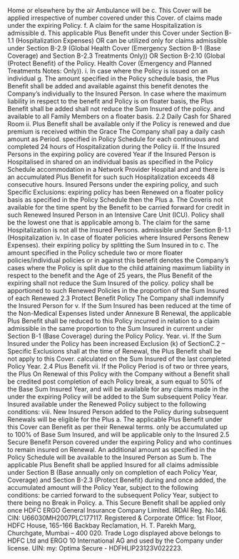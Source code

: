 Home or elsewhere by the air Ambulance will be c. This Cover will be applied irrespective of number
covered under this Cover. of claims made under the expiring Policy.
f. A claim for the same Hospitalization is admissible d. This applicable Plus Benefit under this Cover
under Section B-1.1 (Hospitalization Expenses) OR can be utilized only for claims admissible under
Section B-2.9 (Global Health Cover (Emergency Section B-1 (Base Coverage) and Section B-2.3
Treatments Only)) OR Section B-2.10 (Global (Protect Benefit) of the Policy.
Health Cover (Emergency and Planned Treatments
Notes:
Only)).
i. In case where the Policy is issued on an individual
g. The amount specified in the Policy schedule
basis, the Plus Benefit shall be added and available
against this benefit denotes the Company’s
individually to the Insured Person. In case where the
maximum liability in respect to the benefit and
Policy is on floater basis, the Plus Benefit shall be added
shall not reduce the Sum Insured of the policy.
and available to all Family Members on a floater basis.
2.2 Daily Cash for Shared Room ii. Plus Benefit shall be available only if the Policy is
renewed and due premium is received within the Grace
The Company shall pay a daily cash amount as
Period.
specified in Policy Schedule for each continuous and
completed 24 hours of Hospitalization during the Policy iii. If the Insured Persons in the expiring policy are covered
Year if the Insured Person is Hospitalised in shared on an individual basis as specified in the Policy Schedule
accommodation in a Network Provider Hospital and and there is an accumulated Plus Benefit for such
such Hospitalization exceeds 48 consecutive hours. Insured Persons under the expiring policy, and such
Specific Exclusions: expiring policy has been Renewed on a floater policy
basis as specified in the Policy Schedule then the Plus
a. The Coveris not available for the time spent by the
Benefit to be carried forward for credit in such Renewed
Insured Person in an Intensive Care Unit (ICU).
Policy shall be the lowest one that is applicable among
b. The claim for the same Hospitalization is not all the Insured Persons.
admissible under Section B-1.1 (Hospitalization
iv. In case of floater policies where Insured Persons Renew
Expenses).
their expiring policy by splitting the Sum Insured in to
c. The amount specified in the Policy schedule two or more floater policies/individual policies or in
against this benefit denotes the Company’s cases where the Policy is split due to the child attaining
maximum liability in respect to the benefit and the Age of 25 years, the Plus Benefit of the expiring
shall not reduce the Sum Insured of the policy. policy shall be apportioned to such Renewed Policies
in the proportion of the Sum Insured of each Renewed
2.3 Protect Benefit Policy
The Company shall indemnify the Insured Person for v. If the Sum Insured has been reduced at the time of
the Non-Medical Expenses listed under Annexure B Renewal, the applicable Plus Benefit shall be reduced
to this Policy incurred in relation to a claim admissible in the same proportion to the Sum Insured in current
under Section B-1 (Base Coverage) during the Policy
Policy.
Year.
vi. If the Sum Insured under the Policy has been increased
Exclusion (k) of SectionC.2 – Specific Exclusions shall
at the time of Renewal, the Plus Benefit shall be
not apply to this Cover.
calculated on the Sum Insured of the last completed
Policy Year.
2.4 Plus Benefit
vii. If the Policy Period is of two or three years, the Plus
On Renewal of this Policy with the Company without a
Benefit shall be credited post completion of each Policy
break, a sum equal to 50% of the Base Sum Insured
Year, and will be available for any claims made in the
under the expiring Policy will be added to the Sum
subsequent Policy Year.
Insured available under the Renewed Policy subject to
the following conditions: viii. New Insured Person added to the Policy during
subsequent Renewals will be eligible for the Plus
a. The applicable Plus Benefit under this Cover can
Benefit as per their Renewal terms.
only be accumulated up to 100% of Base Sum
Insured, and will be applicable only to the Insured
2.5 Secure Benefit
Person covered under the expiring Policy and
who continues to remain insured on Renewal. An additional amount as specified in the Policy
Schedule will be available to the Insured Person as Sum
b. The applicable Plus Benefit shall be applied
Insured for all claims admissible under Section B (Base
annually only on completion of each Policy Year,
Coverage) and Section B-2.3 (Protect Benefit) during
and once added, the accumulated amount will
the Policy Year, subject to the following conditions:
be carried forward to the subsequent Policy Year,
subject to there being no Break in Policy. a. This Secure Benefit shall be applied only once
HDFC ERGO General Insurance Company Limited. IRDAI Reg. No.146. CIN: U66030MH2007PLC177117. Registered & Corporate Office: 1st Floor, HDFC
House, 165-166 Backbay Reclamation, H. T. Parekh Marg, Churchgate, Mumbai – 400 020. Trade Logo displayed above belongs to HDFC Ltd and ERGO 10
International AG and used by the Company under license. UIN: my: Optima Secure - HDFHLIP23123V022223.